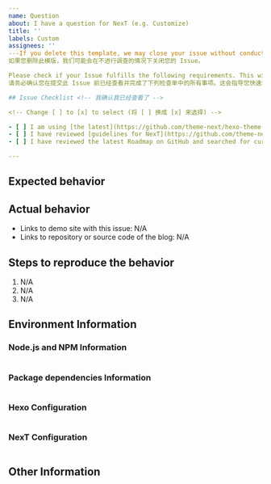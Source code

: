 ```yaml
---
name: Question
about: I have a question for NexT (e.g. Customize)
title: ''
labels: Custom
assignees: ''
---If you delete this template, we may close your issue without conducting an investigation.
如果您删除此模版，我们可能会在不进行调查的情况下关闭您的 Issue。

Please check if your Issue fulfills the following requirements. This will guide you to resolve the issue quickly.
请务必确认您在提交此 Issue 前已经查看并完成了下列检查单中的所有事项。这会指导您快速地解决问题。

## Issue Checklist <!-- 我确认我已经查看了 -->

<!-- Change [ ] to [x] to select (将 [ ] 换成 [x] 来选择) -->

- [ ] I am using [the latest](https://github.com/theme-next/hexo-theme-next/releases/latest) version of NexT.
- [ ] I have reviewed [guidelines for NexT](https://github.com/theme-next/hexo-theme-next/blob/master/.github/CONTRIBUTING.md), especially the [Before Submitting An Issue](https://github.com/theme-next/hexo-theme-next/blob/master/.github/CONTRIBUTING.md#before-submitting-an-issue) part.
- [ ] I have reviewed the latest Roadmap on GitHub and searched for current [issues](https://github.com/theme-next/hexo-theme-next/issues?utf8=%E2%9C%93&q=is%3Aissue), which does not help me.

---
```


## Expected behavior <!-- 预期行为 -->

## Actual behavior <!-- 实际行为 -->

<!-- Please provide at least one of the following information (请至少提供以下的一项信息) -->

- Links to demo site with this issue: N/A
- Links to repository or source code of the blog: N/A

## Steps to reproduce the behavior <!-- 重现步骤 -->

1. N/A
2. N/A
3. N/A

## Environment Information

### Node.js and NPM Information

<!-- Paste output from `node -v && npm -v` (粘贴 `node -v && npm -v` 输出的信息) -->

```

```

### Package dependencies Information

<!-- Paste output from `npm ls --depth 0` (粘贴 `npm ls --depth 0` 输出的信息) -->

```

```

### Hexo Configuration

<!-- Paste configuration from Hexo `_config.yml` (粘贴 Hexo `_config.yml` 中的内容) -->

```yml

```

### NexT Configuration

<!-- Paste ONLY CHANGED CONFIGURATION from NexT `_config.yml` (只粘贴 NexT 主题配置文件 `_config.yml` 中修改过的部分) -->

```yml

```

## Other Information <!-- Like Browser, System, Screenshots -->
